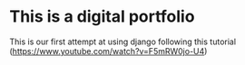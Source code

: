 # This is a digital portfolio
This is our first attempt at using django following this tutorial (https://www.youtube.com/watch?v=F5mRW0jo-U4)